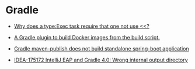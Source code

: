 # Gradle

* [Why does a type:Exec task require that one not use <<?](https://discuss.gradle.org/t/why-does-a-type-exec-task-require-that-one-not-use/6871/3)

* [A Gradle plugin to build Docker images from the build script.](https://github.com/Transmode/gradle-docker)
* [Gradle maven-publish does not build standalone spring-boot application](https://stackoverflow.com/questions/26212237/gradle-maven-publish-does-not-build-standalone-spring-boot-application)
* [IDEA-175172 IntelliJ EAP and Gradle 4.0: Wrong internal output directory](https://youtrack.jetbrains.com/issue/IDEA-175172)
